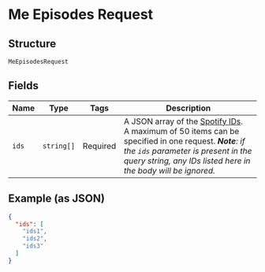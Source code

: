 
# Me Episodes Request

## Structure

`MeEpisodesRequest`

## Fields

| Name | Type | Tags | Description |
|  --- | --- | --- | --- |
| `ids` | `string[]` | Required | A JSON array of the [Spotify IDs](/documentation/web-api/concepts/spotify-uris-ids). <br/>A maximum of 50 items can be specified in one request. _**Note**: if the `ids` parameter is present in the query string, any IDs listed here in the body will be ignored._ |

## Example (as JSON)

```json
{
  "ids": [
    "ids1",
    "ids2",
    "ids3"
  ]
}
```

